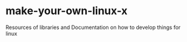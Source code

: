 # make-your-own-linux-x
Resources of libraries and Documentation on how to develop things for linux
